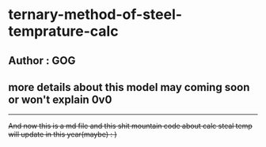 
# ternary-method-of-steel-temprature-calc

## Author : GOG

## more details about this model may coming soon or won't explain 0v0

---

~~And now this is a md file and this shit mountain code about calc steal temp will update in this year(maybe) : )~~
